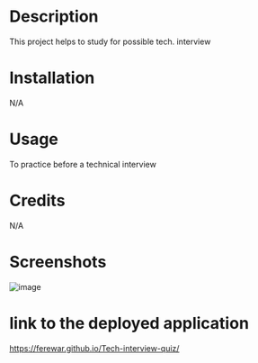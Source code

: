 # Description
This project helps to study for possible tech. interview

# Installation
N/A

# Usage
To practice before a technical interview

# Credits
N/A

# Screenshots
![image](https://github.com/ferewar/Tech-interview-quiz/assets/73423237/3c706c51-c1d2-4d47-9153-867d58da6514)

# link to the deployed application
https://ferewar.github.io/Tech-interview-quiz/

